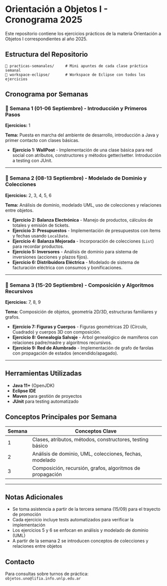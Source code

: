 # Orientación a Objetos I - Cronograma 2025

Este repositorio contiene los ejercicios prácticos de la materia Orientación a Objetos I correspondientes al año 2025.

## Estructura del Repositorio

```
📁 practicas-semanales/     # Mini apuntes de cada clase práctica semanal
📁 workspace-eclipse/       # Workspace de Eclipse con todos los ejercicios
```

## Cronograma por Semanas

### 📅 Semana 1 (01-06 Septiembre) - Introducción y Primeros Pasos
**Ejercicios:** 1

**Tema:** Puesta en marcha del ambiente de desarrollo, introducción a Java y primer contacto con clases básicas.

- **Ejercicio 1: WallPost** - Implementación de una clase básica para red social con atributos, constructores y métodos getter/setter. Introducción a testing con JUnit.

---

### 📅 Semana 2 (08-13 Septiembre) - Modelado de Dominio y Colecciones
**Ejercicios:** 2, 3, 4, 5, 6

**Tema:** Análisis de dominio, modelado UML, uso de colecciones y relaciones entre objetos.

- **Ejercicio 2: Balanza Electrónica** - Manejo de productos, cálculos de totales y emisión de tickets.
- **Ejercicio 3: Presupuestos** - Implementación de presupuestos con ítems y fechas usando `LocalDate`.
- **Ejercicio 4: Balanza Mejorada** - Incorporación de colecciones (`List`) para recordar productos.
- **Ejercicio 5: Inversores** - Análisis de dominio para sistema de inversiones (acciones y plazos fijos).
- **Ejercicio 6: Distribuidora Eléctrica** - Modelado de sistema de facturación eléctrica con consumos y bonificaciones.

---

### 📅 Semana 3 (15-20 Septiembre) - Composición y Algoritmos Recursivos
**Ejercicios:** 7, 8, 9

**Tema:** Composición de objetos, geometría 2D/3D, estructuras familiares y grafos.

- **Ejercicio 7: Figuras y Cuerpos** - Figuras geométricas 2D (Círculo, Cuadrado) y cuerpos 3D con composición.
- **Ejercicio 8: Genealogía Salvaje** - Árbol genealógico de mamíferos con relaciones padre/madre y algoritmos recursivos.
- **Ejercicio 9: Red de Alumbrado** - Implementación de grafo de farolas con propagación de estados (encendido/apagado).

---

## Herramientas Utilizadas

- **Java 11+** (OpenJDK)
- **Eclipse IDE**
- **Maven** para gestión de proyectos
- **JUnit** para testing automatizado

## Conceptos Principales por Semana

| Semana | Conceptos Clave |
|--------|----------------|
| 1 | Clases, atributos, métodos, constructores, testing básico |
| 2 | Análisis de dominio, UML, colecciones, fechas, modelado |
| 3 | Composición, recursión, grafos, algoritmos de propagación |

---

## Notas Adicionales

- Se toma asistencia a partir de la tercera semana (15/09) para el trayecto de promoción
- Cada ejercicio incluye tests automatizados para verificar la implementación
- Los ejercicios 5 y 6 se enfocan en análisis y modelado de dominio (UML)
- A partir de la semana 2 se introducen conceptos de colecciones y relaciones entre objetos

## Contacto

Para consultas sobre turnos de práctica: `objetos.uno@lifia.info.unlp.edu.ar`